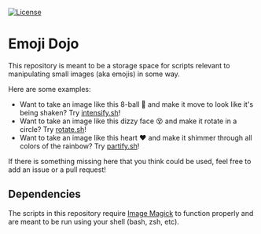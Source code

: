 <!-- Badges -->
[![License](https://img.shields.io/github/license/iansantagata/jamms?label=License&color=yellow)](LICENSE)

# Emoji Dojo

This repository is meant to be a storage space for scripts relevant to manipulating small images (aka emojis) in some way.

Here are some examples:

- Want to take an image like this 8-ball 🎱 and make it move to look like it's being shaken?  Try [intensify.sh](scripts/intensify.sh)!
- Want to take an image like this dizzy face 😵 and make it rotate in a circle?  Try [rotate.sh](scripts/rotate.sh)!
- Want to take an image like this heart ❤️ and make it shimmer through all colors of the rainbow?  Try [partify.sh](scripts/partify.sh)!

If there is something missing here that you think could be used, feel free to add an issue or a pull request!

## Dependencies

The scripts in this repository require [Image Magick](https://imagemagick.org/) to function properly and are meant to be run using your shell (bash, zsh, etc).
